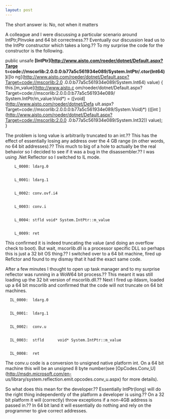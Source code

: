```yaml
---
layout: post
---
```

The short answer is: No, not when it matters

A colleague and I were discussing a particular scenario around IntPtr,PInvoke
and 64 bit correctness.?? Eventually our discussion lead us to the IntPtr
constructor which takes a long.?? To my surprise the code for the constructor
is the following.

public unsafe **[IntPtr](http://www.aisto.com/roeder/dotnet/Default.aspx?Targe
t=code://mscorlib:2.0.0.0:b77a5c561934e089/System.IntPtr/.ctor\(Int64\))**([lo
ng](http://www.aisto.com/roeder/dotnet/Default.aspx?Target=code://mscorlib:2.0
.0.0:b77a5c561934e089/System.Int64) value) { this.[m_value](http://www.aisto.c
om/roeder/dotnet/Default.aspx?Target=code://mscorlib:2.0.0.0:b77a5c561934e089/
System.IntPtr/m_value:Void*) = ([void](http://www.aisto.com/roeder/dotnet/Defa
ult.aspx?Target=code://mscorlib:2.0.0.0:b77a5c561934e089/System.Void)*) (([int
](http://www.aisto.com/roeder/dotnet/Default.aspx?Target=code://mscorlib:2.0.0
.0:b77a5c561934e089/System.Int32)) value); }

The problem is long value is arbitrarily truncated to an int.?? This has the
effect of essentially losing any address over the 4 GB range (in other words,
no 64 bit addresses).?? This much to big of a hole to actually be the real
behavior so I decided to see if it was a bug in the disassembler.?? I was using
.Net Reflector so I switched to IL mode.

    
    
        L_0000: ldarg.0 


        L_0001: ldarg.1 


        L_0002: conv.ovf.i4 


        L_0003: conv.i 


        L_0004: stfld void* System.IntPtr::m_value


        L_0009: ret 

This confirmed it is indeed truncating the value (and doing an overflow check
to boot). But wait, mscorlib.dll is a processor specific DLL so perhaps this
is just a 32 bit OS thing.?? I switched over to a 64 bit machine, fired up
Reflctor and found to my dismay that it had the exact same code.

After a few minutes I thought to open up task manager and to my surprise
reflector was running in a WoW64 bit process.?? This meant it was still loading
up the 32 bit version of mscorlib.dll.?? Next I fired up ildasm, loaded up a 64
bit mscorlib and confirmed that the code will not truncate on 64 bit machines.

    
    
      IL_0000:  ldarg.0


      IL_0001:  ldarg.1


      IL_0002:  conv.u


      IL_0003:  stfld      void* System.IntPtr::m_value


      IL_0008:  ret

The conv.u code is a conversion to unsigned native platform int. On a 64 bit
machine this will be an unsigned 8 byte number(see
[OpCodes.Conv_U](http://msdn.microsoft.com/en-
us/library/system.reflection.emit.opcodes.conv_u.aspx) for more details).

So what does this mean for the developer.?? Essentially IntPtr(long) will do
the right thing independently of the platform a developer is using.?? On a 32
bit platform it will (correctly) throw exceptions if a non-4GB address is
passed in.?? In 64 bit land it will essentially do nothing and rely on the
programmer to give correct addresses.

